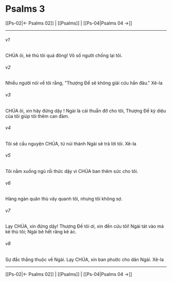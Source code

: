 # Psalms 3

[[Ps-02|← Psalms 02]] | [[Psalms]] | [[Ps-04|Psalms 04 →]]
***



###### v1 
CHÚA ôi, kẻ thù tôi quá đông! Vô số người chống lại tôi. 

###### v2 
Nhiều người nói về tôi rằng, "Thượng Đế sẽ không giải cứu hắn đâu." Xê-la 

###### v3 
CHÚA ôi, xin hãy đứng dậy ! Ngài là cái thuẫn đỡ cho tôi, Thượng Đế kỳ diệu của tôi giúp tôi thêm can đảm. 

###### v4 
Tôi sẽ cầu nguyện CHÚA, từ núi thánh Ngài sẽ trả lời tôi. Xê-la 

###### v5 
Tôi nằm xuống ngủ rồi thức dậy vì CHÚA ban thêm sức cho tôi. 

###### v6 
Hàng ngàn quân thù vây quanh tôi, nhưng tôi không sợ. 

###### v7 
Lạy CHÚA, xin đứng dậy! Thượng Đế tôi ơi, xin đến cứu tôi! Ngài tát vào má kẻ thù tôi; Ngài bẻ hết răng kẻ ác. 

###### v8 
Sự đắc thắng thuộc về Ngài. Lạy CHÚA, xin ban phước cho dân Ngài. Xê-la

***
[[Ps-02|← Psalms 02]] | [[Psalms]] | [[Ps-04|Psalms 04 →]]
